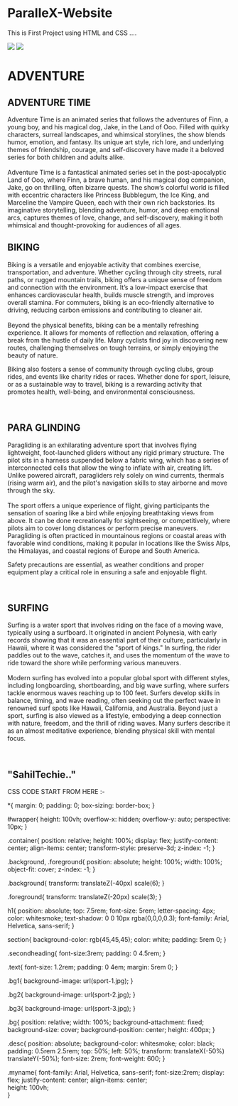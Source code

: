 # ParalleX-Website
This is First Project using HTML and CSS ....

<!DOCTYPE html>
<html lang="en">
<head>
    <meta charset="UTF-8">
    <meta name="viewport" content="width=device-width, initial-scale=1.0">
    <title>ParallelX Website</title>
    <link rel="stylesheet" href="style.css">
</head>
<body>
    <div id="wrapper">
        <div class="container">
            <img src="background.png" class="background">
            <img src="foreground.png" class="foreground">
            <h1>ADVENTURE</h1>
        </div>
        <section>
            <h2 class="secondheading">ADVENTURE TIME</h2>
            <p class="text"> 
                Adventure Time is an animated series that follows the adventures of Finn, a young boy, and his magical dog, Jake, in the Land of Ooo. Filled with quirky characters, surreal landscapes, and whimsical storylines, the show blends humor, emotion, and fantasy. Its unique art style, rich lore, and underlying themes of friendship, courage, and self-discovery have made it a beloved series for both children and adults alike.
                <br><br>
                Adventure Time is a fantastical animated series set in the post-apocalyptic Land of Ooo, where Finn, a brave human, and his magical dog companion, Jake, go on thrilling, often bizarre quests. The show’s colorful world is filled with eccentric characters like Princess Bubblegum, the Ice King, and Marceline the Vampire Queen, each with their own rich backstories. Its imaginative storytelling, blending adventure, humor, and deep emotional arcs, captures themes of love, change, and self-discovery, making it both whimsical and thought-provoking for audiences of all ages.
            </p>
            <div class="bg bg1">
                <h2 class="desc">BIKING</h2>
            </div>
            <p class="text"> 
                Biking is a versatile and enjoyable activity that combines exercise, transportation, and adventure. Whether cycling through city streets, rural paths, or rugged mountain trails, biking offers a unique sense of freedom and connection with the environment. It’s a low-impact exercise that enhances cardiovascular health, builds muscle strength, and improves overall stamina. For commuters, biking is an eco-friendly alternative to driving, reducing carbon emissions and contributing to cleaner air.
                <br><br>
                Beyond the physical benefits, biking can be a mentally refreshing experience. It allows for moments of reflection and relaxation, offering a break from the hustle of daily life. Many cyclists find joy in discovering new routes, challenging themselves on tough terrains, or simply enjoying the beauty of nature.

Biking also fosters a sense of community through cycling clubs, group rides, and events like charity rides or races. Whether done for sport, leisure, or as a sustainable way to travel, biking is a rewarding activity that promotes health, well-being, and environmental consciousness.
            </p>   
            <div class="bg bg2">
                <h2 class="desc">PARA GLINDING</h2>
            </div>
            <p class="text"> 
                Paragliding is an exhilarating adventure sport that involves flying lightweight, foot-launched gliders without any rigid primary structure. The pilot sits in a harness suspended below a fabric wing, which has a series of interconnected cells that allow the wing to inflate with air, creating lift. Unlike powered aircraft, paragliders rely solely on wind currents, thermals (rising warm air), and the pilot's navigation skills to stay airborne and move through the sky.
                <br><br>
                The sport offers a unique experience of flight, giving participants the sensation of soaring like a bird while enjoying breathtaking views from above. It can be done recreationally for sightseeing, or competitively, where pilots aim to cover long distances or perform precise maneuvers. Paragliding is often practiced in mountainous regions or coastal areas with favorable wind conditions, making it popular in locations like the Swiss Alps, the Himalayas, and coastal regions of Europe and South America.

Safety precautions are essential, as weather conditions and proper equipment play a critical role in ensuring a safe and enjoyable flight.
            </p>   
            <div class="bg bg3">
                <h2 class="desc">SURFING</h2>
            </div>
            <p class="text"> 
                Surfing is a water sport that involves riding on the face of a moving wave, typically using a surfboard. It originated in ancient Polynesia, with early records showing that it was an essential part of their culture, particularly in Hawaii, where it was considered the "sport of kings." In surfing, the rider paddles out to the wave, catches it, and uses the momentum of the wave to ride toward the shore while performing various maneuvers.
                <br><br>
                Modern surfing has evolved into a popular global sport with different styles, including longboarding, shortboarding, and big wave surfing, where surfers tackle enormous waves reaching up to 100 feet. Surfers develop skills in balance, timing, and wave reading, often seeking out the perfect wave in renowned surf spots like Hawaii, California, and Australia. Beyond just a sport, surfing is also viewed as a lifestyle, embodying a deep connection with nature, freedom, and the thrill of riding waves. Many surfers describe it as an almost meditative experience, blending physical skill with mental focus.
            </p>  
            <h2 class="myname">"SahilTechie.."</h2>
        </section>
    </div>
</body>
</html>


CSS CODE START FROM HERE :-

*{
    margin: 0;
    padding: 0;
    box-sizing: border-box;
}

#wrapper{
    height: 100vh;
    overflow-x: hidden;
    overflow-y: auto;
    perspective: 10px;
}

.container{
    position: relative;
    height: 100%;
    display: flex;
    justify-content: center;
    align-items: center;
    transform-style: preserve-3d;
    z-index: -1;
}

.background, .foreground{
     position: absolute;
     height: 100%;
     width: 100%; 
     object-fit: cover;
     z-index: -1;
}

.background{
    transform: translateZ(-40px) scale(6);
}

.foreground{
    transform: translateZ(-20px) scale(3);
}

h1{
    position: absolute;
    top: 7.5rem;
    font-size: 5rem;
    letter-spacing: 4px;
    color: whitesmoke;
    text-shadow: 0 0 10px rgba(0,0,0,0.3);
    font-family: Arial, Helvetica, sans-serif;
}

section{
    background-color: rgb(45,45,45);
    color: white;
    padding: 5rem 0;
}

.secondheading{
    font-size:3rem;
    padding: 0 4.5rem;
}

.text{
    font-size: 1.2rem;
    padding: 0 4em;
    margin: 5rem 0;
}

.bg1{
    background-image: url(sport-1.jpg);
}

.bg2{
    background-image: url(sport-2.jpg);
}

.bg3{
    background-image: url(sport-3.jpg);
}

.bg{
    position: relative;
    width: 100%;
    background-attachment: fixed;
    background-size: cover;
    background-position: center;
    height: 400px;
}

.desc{
    position: absolute;
    background-color: whitesmoke;
    color: black;
    padding: 0.5rem 2.5rem;
    top: 50%;
    left: 50%;
    transform: translateX(-50%) translateY(-50%);
    font-size: 2rem;
    font-weight: 600;
}

.myname{
    font-family: Arial, Helvetica, sans-serif;
    font-size:2rem;
    display: flex;
    justify-content: center; 
    align-items: center;    
    height: 100vh;   
}
